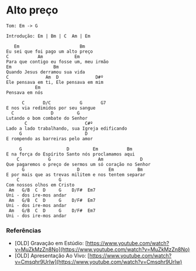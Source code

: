 # Alto preço

```
Tom: Em -> G
```

```
Introdução: Em | Bm | C  Am | Em

```

```
   Em                       Bm
Eu sei que foi pago um alto preço
C           Am            Em
Para que contigo eu fosse um, meu irmão
Em                Bm
Quando Jesus derramou sua vida
C              Am  D              D#º
Ele pensava em ti, Ele pensava em mim
           Em
Pensava em nós

      C       D/C           G       G7
E nos via redimidos por seu sangue
  C              D         G
Lutando o bom combate do Senhor
       C                      C#º
Lado a lado trabalhando, sua Igreja edificando
     G                        D
E rompendo as barreiras pelo amor

     G                 D         Em           Bm
E na força do Espírito Santo nós proclamamos aqui
    C           G                  Am              D
Que pagaremos o preço de sermos um só coração no Senhor
      G                    D           Em         Bm
E por mais que as trevas militem e nos tentem separar
    C               G    
Com nossos olhos em Cristo
 Am   G/B  C  D     G    D/F#  Em7 
Uni - dos ire-mos andar
 Am   G/B  C  D     G    D/F#  Em7 
Uni - dos ire-mos andar
 Am   G/B  C  D     G    D/F#  Em7 
Uni - dos ire-mos andar
```

### Referências

* [OLD] Gravação em Estúdio: [https://www.youtube.com/watch?v=MuZkMzZn8No](https://www.youtube.com/watch?v=MuZkMzZn8No)
* [OLD] Apresentação Ao Vivo: [https://www.youtube.com/watch?v=Cmsqhr9UrIw](https://www.youtube.com/watch?v=Cmsqhr9UrIw)
